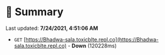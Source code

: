 # 📖 Summary
Last updated: **7/24/2021, 4:51:06 AM**

- `GET` [https://Bhadwa-sala.toxicblte.repl.co](https://Bhadwa-sala.toxicblte.repl.co) - **Down** (120228ms)
